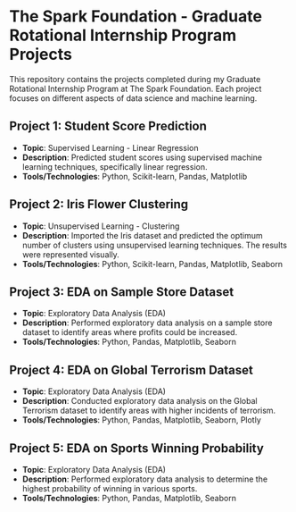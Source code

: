 # The Spark Foundation - Graduate Rotational Internship Program Projects

This repository contains the projects completed during my Graduate Rotational Internship Program at The Spark Foundation. Each project focuses on different aspects of data science and machine learning.

## Project 1: Student Score Prediction

- **Topic**: Supervised Learning - Linear Regression
- **Description**: Predicted student scores using supervised machine learning techniques, specifically linear regression.
- **Tools/Technologies**: Python, Scikit-learn, Pandas, Matplotlib

## Project 2: Iris Flower Clustering

- **Topic**: Unsupervised Learning - Clustering
- **Description**: Imported the Iris dataset and predicted the optimum number of clusters using unsupervised learning techniques. The results were represented visually.
- **Tools/Technologies**: Python, Scikit-learn, Pandas, Matplotlib, Seaborn

## Project 3: EDA on Sample Store Dataset

- **Topic**: Exploratory Data Analysis (EDA)
- **Description**: Performed exploratory data analysis on a sample store dataset to identify areas where profits could be increased.
- **Tools/Technologies**: Python, Pandas, Matplotlib, Seaborn

## Project 4: EDA on Global Terrorism Dataset

- **Topic**: Exploratory Data Analysis (EDA)
- **Description**: Conducted exploratory data analysis on the Global Terrorism dataset to identify areas with higher incidents of terrorism.
- **Tools/Technologies**: Python, Pandas, Matplotlib, Seaborn, Plotly

## Project 5: EDA on Sports Winning Probability

- **Topic**: Exploratory Data Analysis (EDA)
- **Description**: Performed exploratory data analysis to determine the highest probability of winning in various sports.
- **Tools/Technologies**: Python, Pandas, Matplotlib, Seaborn

